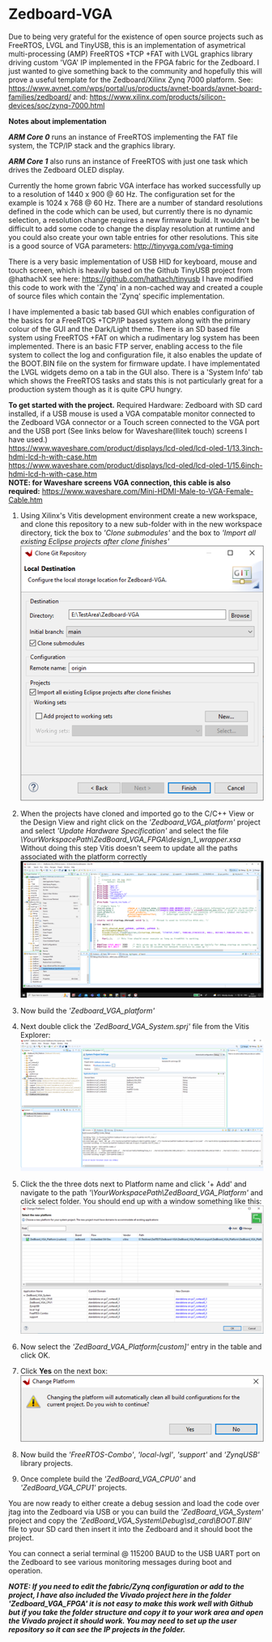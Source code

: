 # Zedboard-VGA
Due to being very grateful for the existence of open source projects such as FreeRTOS, LVGL and TinyUSB, this is an implementation of asymetrical multi-processing (AMP) FreeRTOS +TCP +FAT with LVGL graphics library driving custom 'VGA' IP implemented in the FPGA fabric for the Zedboard.  I just wanted to give something back to the community and hopefully this will prove a useful template for the Zedboard/Xilinx Zynq 7000 platform. See: https://www.avnet.com/wps/portal/us/products/avnet-boards/avnet-board-families/zedboard/ and: https://www.xilinx.com/products/silicon-devices/soc/zynq-7000.html

**Notes about implementation**

***ARM Core 0*** runs an instance of FreeRTOS implementing the FAT file system, the TCP/IP stack and the graphics library.

***ARM Core 1*** also runs an instance of FreeRTOS with just one task which drives the Zedboard OLED display.

Currently the home grown fabric VGA interface has worked successfully up to a resolution of 1440 x 900 @ 60 Hz.  The configuration set for the example is 1024 x 768 @ 60 Hz.  There are a number of standard resolutions defined in the code which can be used, but currently there is no dynamic selection, a resolution change requires a new firmware build.  It wouldn't be difficult to add some code to change the display resolution at runtime and you could also create your own table entries for other resolutions. This site is a good source of VGA parameters: http://tinyvga.com/vga-timing 

There is a very basic implementation of USB HID for keyboard, mouse and touch screen, which is heavily based on the Github TinyUSB project from @hathachX see here:
https://github.com/hathach/tinyusb
I have modified this code to work with the 'Zynq' in a non-cached way and created a couple of source files which contain the 'Zynq' specific implementation.

I have implemented a basic tab based GUI which enables configuration of the basics for a FreeRTOS +TCP/IP based system along with the primary colour of the GUI and the Dark/Light theme.  There is an SD based file system using FreeRTOS +FAT on which a rudimentary log system has been implemented.  There is an basic FTP server, enabling access to the file system to collect the log and configuration file, it also enables the update of the BOOT.BIN file on the system for firmware update.  I have implementated the LVGL widgets demo on a tab in the GUI also.  There is a 'System Info' tab which shows the FreeRTOS tasks and stats this is not particularly great for a production system though as it is quite CPU hungry.

**To get started with the project.** 
Required Hardware:
Zedboard with SD card installed, if a USB mouse is used a VGA compatable monitor connected to the Zedboard VGA connector or a Touch screen connected to the VGA port and the USB port (See links below for Waveshare(Ilitek touch) screens I have used.) \
https://www.waveshare.com/product/displays/lcd-oled/lcd-oled-1/13.3inch-hdmi-lcd-h-with-case.htm \
https://www.waveshare.com/product/displays/lcd-oled/lcd-oled-1/15.6inch-hdmi-lcd-h-with-case.htm \
**NOTE: for Waveshare screens VGA connection, this cable is also required:**
https://www.waveshare.com/Mini-HDMI-Male-to-VGA-Female-Cable.htm


1. Using Xilinx's Vitis development environment create a new workspace, and clone this repository to a new sub-folder with in the new workspace directory, tick the box to *'Clone submodules'* and the box to *'Import all existing Eclipse projects after clone finishes'* \
![image](./VitisGit.png)

2. When the projects have cloned and imported go to the C/C++ View or the Design View and right click on the *'Zedboard_VGA_platform'* project and select *'Update Hardware Specification'* and select the file *\YourWorkspacePath\ZedBoard_VGA_FPGA\design_1_wrapper.xsa* Without doing this step Vitis doesn't seem to update all the paths associated with the platform correctly \
![image](./VitisUHS.png)

3. Now build the *'Zedboard_VGA_platform'*
4. Next double click the *'ZedBoard_VGA_System.sprj'* file from the Vitis Explorer:
![image](./VitisSys.png)
5. Click the the three dots next to Platform name and click '+ Add' and navigate to the path *'\YourWorkspacePath\ZedBoard_VGA_Platform'* and click select folder. You should end up with a window something like this:
![image](./VitisCP.png)
6. Now select the *'ZedBoard_VGA_Platform[custom]'* entry in the table and click OK.
7. Click **Yes** on the next box: \
![image](./VitisCPYN.png)
8. Now build the *'FreeRTOS-Combo'*, *'local-lvgl'*, *'support'* and *'ZynqUSB'* library projects.
9. Once complete build the *'ZedBoard_VGA_CPU0'* and *'ZedBoard_VGA_CPU1'* projects.

You are now ready to either create a debug session and load the code over jtag into the Zedboard via USB or you can build the *'ZedBoard_VGA_System'* project and copy the *'ZedBoard_VGA_System\Debug\sd_card\BOOT.BIN'* file to your SD card then insert it into the Zedboard and it should boot the project.

You can connect a serial terminal @ 115200 BAUD to the USB UART port on the Zedboard to see various monitoring messages during boot and operation.

***NOTE: If you need to edit the fabric/Zynq configuration or add to the project, I have also included the Vivado project here in the folder 'Zedboard_VGA_FPGA' it is not easy to make this work well with Github but if you take the folder structure and copy it to your work area and open the Vivado project it should work.  You may need to set up the user repository so it can see the IP projects in the folder.***
